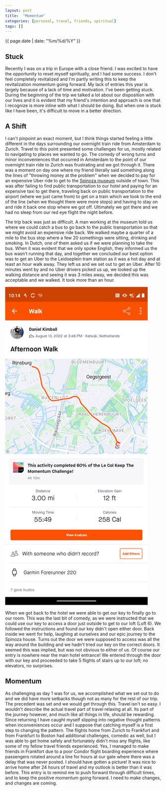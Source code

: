 ```yaml
---
layout: post
title:  "Momentum"
categories: [personal, travel, friends, spiritual]
tags: []
---
```

{{ page.date | date: "%m/%d/%Y" }}
 
 
## Stuck
 
Recently I was on a trip in Europe with a close friend.  I was excited to have the opportunity to reset myself spiritually, and I had some success.  I don't feel completely revitalized and I'm partly writing this to keep the revitalization momentum going forward.  My lack of entries this year is largely because of a lack of time and motivation.  I've been getting stuck.  During the beginning of the trip we talked a lot about our disposition with our lives and it is evident that my friend's intention and approach is one that I recognize is more inline with what I should be doing.  But when one is stuck like I have been, it's difficult to move in a better direction.
 
## A Shift
 
I can't pinpoint an exact moment, but I think things started feeling a little different in the days surrounding our overnight train ride from Amsterdam to Zurich.  Travel to this point presented some challenges for us, mostly related to navigating to places we wanted to go.  The comedy of wrong turns and minor inconveniences that occurred in Amsterdam to the point of our overnight train ride to Zurich was frustrating and we got through it.  There was a moment on day one where my friend literally said something along the lines of "throwing money at the problem" when we decided to pay for an expensive Uber ride to get to the [Spinoza museum](https://spinozaweb.org/locations/6) outside of town.  This was after failing to find public transportation to our hotel and paying for an expensive taxi to get there, traveling back on public transportation to the airport (where we just came from) to get on a train which we took to the end of the line (when we thought there were more stops) and having to stay on and ride it back one stop where we got off.  Ultimately we got there and we had no sleep from our red eye flight the night before.  
 
The trip back was just as difficult.  A man working at the museum told us where we could catch a bus to go back to the public transportation so that we might avoid an expensive ride back.  We walked maybe a quarter of a mile to the bus stop where a few 20 somethings were sitting, drinking and smoking.  In Dutch, one of them asked us if we were planning to take the bus.  When it was evident that we only spoke English, they informed us the bus wasn't running that day, and together we concluded our best option was to get an Uber to the Leidseplein tram station as it was a hot day and at least an hour walk away.  They left us and we set out to get an Uber.  After 10 minutes went by and no Uber drivers picked us up, we looked up the walking distance and seeing it was 3 miles away, we decided this was acceptable and we walked.  It took more than an hour.
 
![the-walk](/assets/images/the-walk.jpg)
 
When we got back to the hotel we were able to get our key to finally go to our room.  This was the last bit of comedy, as we were instructed that we could use our key to access a door just outside to get to our loft (Loft 6).  We followed the instructions and found our key didn't open either door.  Back inside we went for help, laughing at ourselves and our epic journey to the Spinoza house.  Turns out the door we were supposed to access was all the way around the building and we hadn't tried our key on the correct doors.  It seemed this was implied, but was not obvious to either of us.  Of course our entry is nowhere near the main hotel entrance!  We entered through the door with our key and proceeded to take 5 flights of stairs up to our loft; no elevators, no surprises.
 
 
## Momentum
 
As challenging as day 1 was for us, we accomplished what we set out to do and we did have more setbacks though not as many for the rest of our trip.  The precedent was set and we would get through this.  Travel isn't so easy.  I wouldn't describe the actual travel part of travel relaxing at all.  Its part of the journey however, and much like all things in life, should be rewarding.  Since returning I have caught myself slipping into negative thought patterns when inconveniences occur and I suppose that catching myself is a first step to changing the pattern.  The flights home from Zurich to Frankfurt and from Frankfurt to Boston had additional challenges, comedic as well, but I was able to get home safely and fortunately didn't miss any flights, like some of my fellow travel friends experienced.  Yes, I managed to make friends in Frankfort due to a poor Condor flight boarding experience where passengers rotated around a line for hours at our gate where there was a delay that was never posted.  I should have gotten a picture!  It was nice to arrive home after 24 hours of travel and my outlook is better than it was before.  This entry is to remind me to push forward through difficult times, and to keep the positive momentum going forward.  I need to make changes, and changes are coming. 